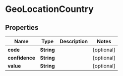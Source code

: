 

# GeoLocationCountry


## Properties

Name | Type | Description | Notes
------------ | ------------- | ------------- | -------------
**code** | **String** |  |  [optional]
**confidence** | **String** |  |  [optional]
**value** | **String** |  |  [optional]



